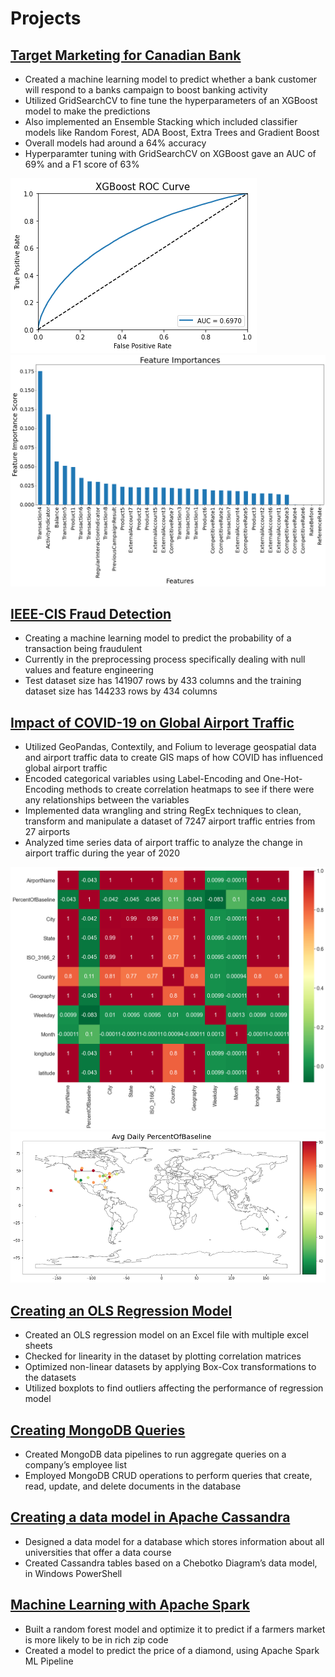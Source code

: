 # Projects

## [Target Marketing for Canadian Bank](https://github.com/matt-kwok/Bank_Target_Marketing)
* Created a machine learning model to predict whether a bank customer will respond to a banks campaign to boost banking activity
* Utilized GridSearchCV to fine tune the hyperparameters of an XGBoost model to make the predictions 
* Also implemented an Ensemble Stacking which included classifier models like Random Forest, ADA Boost, Extra Trees and Gradient Boost
* Overall models had around a 64% accuracy 
* Hyperparamter tuning with GridSearchCV on XGBoost gave an AUC of 69% and a F1 score of 63%

![](images/XGBoost_ROC_Curve.png)
![](images/Feature_Importance.png)

## [IEEE-CIS Fraud Detection](https://github.com/matt-kwok/IEEE_Fraud_Detection_Project)
* Creating a machine learning model to predict the probability of a transaction being fraudulent
* Currently in the preprocessing process specifically dealing with null values and feature engineering 
* Test dataset size has 141907 rows by 433 columns and the training dataset size has 144233 rows by 434 columns

## [Impact of COVID-19 on Global Airport Traffic](https://github.com/matt-kwok/covid_airport_impact_proj)
* Utilized GeoPandas, Contextily, and Folium to leverage geospatial data and airport traffic data to create GIS maps of how COVID has influenced global airport traffic 
* Encoded categorical variables using Label-Encoding and One-Hot-Encoding methods to create correlation heatmaps to see if there were any relationships between the variables
* Implemented data wrangling and string RegEx techniques to clean, transform and manipulate a dataset of 7247 airport traffic entries from 27 airports 
* Analyzed time series data of airport traffic to analyze the change in airport traffic during the year of 2020

![](images/corr_matr.png)
![](images/Chloro_map.png)

## [Creating an OLS Regression Model](https://github.com/matt-kwok/OLS_Regression_proj/blob/main/OLS_Regression_Modelling_Project.ipynb)
* Created an OLS regression model on an Excel file with multiple excel sheets
* Checked for linearity in the dataset by plotting correlation matrices 
* Optimized non-linear datasets by applying Box-Cox transformations to the datasets
* Utilized boxplots to find outliers affecting the performance of regression model

## [Creating MongoDB Queries](https://github.com/matt-kwok/MongoDB-Project)
* Created MongoDB data pipelines to run aggregate queries on a company’s employee list
* Employed MongoDB CRUD operations to perform queries that create, read, update, and delete documents in the database

## [Creating a data model in Apache Cassandra](https://github.com/matt-kwok/Apache_Cassandra_Project)
* Designed a data model for a database which stores information about all universities that offer a data course
* Created Cassandra tables based on a Chebotko Diagram’s data model, in Windows PowerShell

## [Machine Learning with Apache Spark](https://github.com/matt-kwok/ApacheSpark-Project)
* Built a random forest model and optimize it to predict if a farmers market is more likely to be in rich zip code 
* Created a model to predict the price of a diamond, using Apache Spark ML Pipeline
